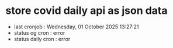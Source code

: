 # store covid daily api as json data

- last cronjob : Wednesday, 01 October 2025 13:27:21
- status og cron : error
- status daily cron : error
      
      